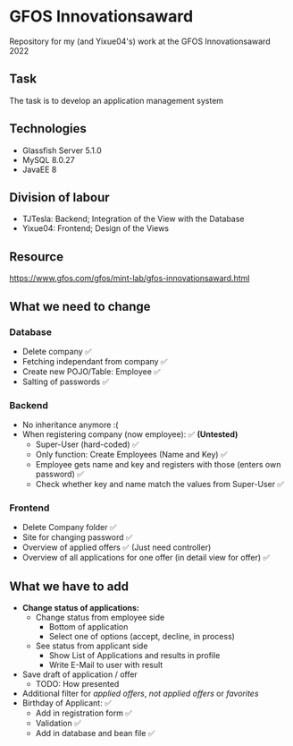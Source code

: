 # GFOS Innovationsaward
Repository for my (and Yixue04's) work at the GFOS Innovationsaward 2022

## Task
The task is to develop an application management system

## Technologies
- Glassfish Server 5.1.0
- MySQL 8.0.27
- JavaEE 8

## Division of labour
- TJTesla: Backend; Integration of the View with the Database
- Yixue04: Frontend; Design of the Views

## Resource
https://www.gfos.com/gfos/mint-lab/gfos-innovationsaward.html

## What we need to change

### Database
- Delete company ✅
- Fetching independant from company ✅
- Create new POJO/Table: Employee ✅
- Salting of passwords ✅

### Backend
- No inheritance anymore :(
- When registering company (now employee): ✅ **(Untested)**
  - Super-User (hard-coded) ✅
  - Only function: Create Employees (Name and Key) ✅
  - Employee gets name and key and registers with those (enters own password) ✅
  - Check whether key and name match the values from Super-User ✅

### Frontend
- Delete Company folder ✅
- Site for changing password ✅
- Overview of applied offers ✅ (Just need controller)
- Overview of all applications for one offer (in detail view for offer) ✅


## What we have to add

- **Change status of applications:**
  - Change status from employee side
  	 - Bottom of application
  	 - Select one of options (accept, decline, in process)
  - See status from applicant side
  	 - Show List of Applications and results in profile
  	 - Write E-Mail to user with result
- Save draft of application / offer
  - TODO: How presented 
- Additional filter for *applied offers*, *not applied offers* or *favorites*
- Birthday of Applicant: ✅
  - Add in registration form ✅
  - Validation ✅
  - Add in database and bean file ✅